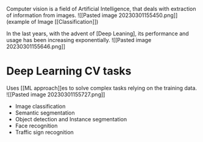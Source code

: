 Computer vision is a field of Artificial Intelligence, that deals with extraction of information from images.
![[Pasted image 20230301155450.png]] (example of Image [[Classification]])

In the last years, with the advent of [Deep Leaning], its performance and usage has been increasing exponentially.
![[Pasted image 20230301155646.png]]
# Deep Learning CV tasks
Uses [[ML approach]]es to solve complex tasks relying on the training data.
![[Pasted image 20230301155727.png]]
- Image classification
- Semantic segmentation
- Object detection and Instance segmentation
- Face recognition
- Traffic sign recognition